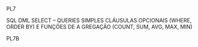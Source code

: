 PL7

SQL DML SELECT – QUERIES SIMPLES
CLÁUSULAS OPCIONAIS (WHERE, ORDER BY) E FUNÇÕES DE A GREGAÇÃO (COUNT, SUM, AVG, MAX, MIN)

PL7B
